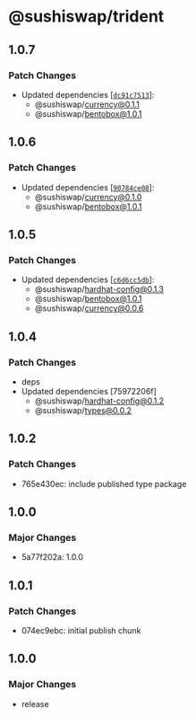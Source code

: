 # @sushiswap/trident

## 1.0.7

### Patch Changes

- Updated dependencies [[`dc91c7513`](https://github.com/sushiswap/sushiswap/commit/dc91c7513bee9ca2c505ff4b804e337c98309bb3)]:
  - @sushiswap/currency@0.1.1
  - @sushiswap/bentobox@1.0.1

## 1.0.6

### Patch Changes

- Updated dependencies [[`90784ce08`](https://github.com/sushiswap/sushiswap/commit/90784ce0876741b8f7f41552e181677d0746884b)]:
  - @sushiswap/currency@0.1.0
  - @sushiswap/bentobox@1.0.1

## 1.0.5

### Patch Changes

- Updated dependencies [[`c6d6cc5db`](https://github.com/sushiswap/sushiswap/commit/c6d6cc5db4cc614f3931ee3a325547967c86c51a)]:
  - @sushiswap/hardhat-config@0.1.3
  - @sushiswap/bentobox@1.0.1
  - @sushiswap/currency@0.0.6

## 1.0.4

### Patch Changes

- deps
- Updated dependencies [75972206f]
  - @sushiswap/hardhat-config@0.1.2
  - @sushiswap/types@0.0.2

## 1.0.2

### Patch Changes

- 765e430ec: include published type package

## 1.0.0

### Major Changes

- 5a77f202a: 1.0.0

## 1.0.1

### Patch Changes

- 074ec9ebc: initial publish chunk

## 1.0.0

### Major Changes

- release
